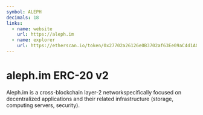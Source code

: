 ```yaml
---
symbol: ALEPH
decimals: 18
links:
  - name: website
    url: https://aleph.im
  - name: explorer
    url: https://etherscan.io/token/0x27702a26126e0B3702af63Ee09aC4d1A084EF628
---
```


# aleph.im ERC-20 v2

Aleph.im is a cross-blockchain layer-2 networkspecifically focused on decentralized applications and their related infrastructure (storage, computing servers, security).
